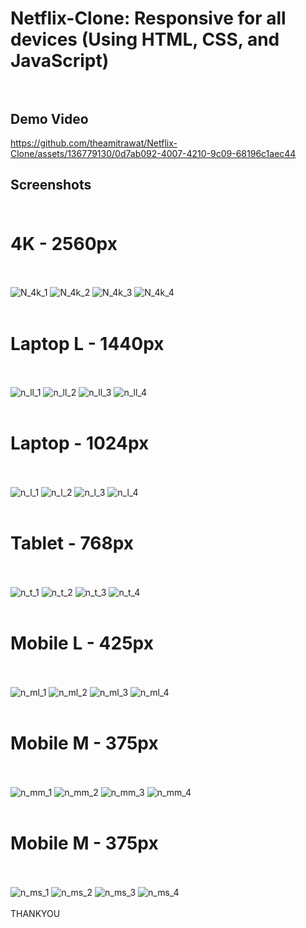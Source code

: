 # Netflix-Clone: Responsive for all devices (Using HTML, CSS, and JavaScript)<br><br>

## Demo Video 

https://github.com/theamitrawat/Netflix-Clone/assets/136779130/0d7ab092-4007-4210-9c09-68196c1aec44

## Screenshots<br><br>

# 4K - 2560px<br><br>
![N_4k_1](https://github.com/theamitrawat/Netflix-Clone/assets/136779130/3fb93998-26bc-43ca-82b9-48c8dfdfdb91)
![N_4k_2](https://github.com/theamitrawat/Netflix-Clone/assets/136779130/914a44d9-a4dc-4701-b88d-704d29757227)
![N_4k_3](https://github.com/theamitrawat/Netflix-Clone/assets/136779130/c76ffc17-372a-4047-8c7f-53d984214983)
![N_4k_4](https://github.com/theamitrawat/Netflix-Clone/assets/136779130/374174ca-1eb4-4f14-93e6-465c991cd002)<br><br>
# Laptop L - 1440px<br><br>
![n_ll_1](https://github.com/theamitrawat/Netflix-Clone/assets/136779130/421b9998-2452-4b1d-9fd7-0ef12735b055)
![n_ll_2](https://github.com/theamitrawat/Netflix-Clone/assets/136779130/e3d4624c-0b2e-4918-8d53-08be8873b6e3)
![n_ll_3](https://github.com/theamitrawat/Netflix-Clone/assets/136779130/1645125e-5ae4-4705-afbf-904266634066)
![n_ll_4](https://github.com/theamitrawat/Netflix-Clone/assets/136779130/61dcb6ac-93fe-41d7-96a5-4f283e3440e5)<br><br>
# Laptop - 1024px<br><br>
![n_l_1](https://github.com/theamitrawat/Netflix-Clone/assets/136779130/24e0e01a-a32c-403c-bf0c-43cd9784db8a)
![n_l_2](https://github.com/theamitrawat/Netflix-Clone/assets/136779130/e77a9ff1-7f84-46e1-906e-6c7a69f082f8)
![n_l_3](https://github.com/theamitrawat/Netflix-Clone/assets/136779130/96a6675b-77e0-4db5-aefa-5affefb89043)
![n_l_4](https://github.com/theamitrawat/Netflix-Clone/assets/136779130/4af36db1-0b9f-4b8f-9f0d-2eb252928dc4)<br><br>
# Tablet - 768px<br><br>
![n_t_1](https://github.com/theamitrawat/Netflix-Clone/assets/136779130/bf9bceb9-6c5c-4dcc-87a6-434ae3f0d7b6)
![n_t_2](https://github.com/theamitrawat/Netflix-Clone/assets/136779130/a07045f6-6ab0-47fa-9a56-c19c0d4f8b98)
![n_t_3](https://github.com/theamitrawat/Netflix-Clone/assets/136779130/811df512-ffa0-41fa-928e-6d6bc116b53e)
![n_t_4](https://github.com/theamitrawat/Netflix-Clone/assets/136779130/a4ce5d79-9335-4616-abd5-505015510135)<br><br>
# Mobile L - 425px<br><br>
![n_ml_1](https://github.com/theamitrawat/Netflix-Clone/assets/136779130/46c44727-2207-4ce6-a315-71490dd70d5b)
![n_ml_2](https://github.com/theamitrawat/Netflix-Clone/assets/136779130/4250a22e-5f3a-42b8-928d-6a8b1c5f8471)
![n_ml_3](https://github.com/theamitrawat/Netflix-Clone/assets/136779130/daa84870-fbf3-4327-894a-b7789b0d5c38)
![n_ml_4](https://github.com/theamitrawat/Netflix-Clone/assets/136779130/88f462c5-fa32-42dd-a8f1-c792a514ca8d)<br><br>
# Mobile M - 375px<br><br>
![n_mm_1](https://github.com/theamitrawat/Netflix-Clone/assets/136779130/41c57cb5-96d1-4624-9e60-c48131283f3f)
![n_mm_2](https://github.com/theamitrawat/Netflix-Clone/assets/136779130/c350edf7-90b7-4601-96dc-81f65171d982)
![n_mm_3](https://github.com/theamitrawat/Netflix-Clone/assets/136779130/82939a07-33b1-43bb-ba23-a0c18cd91a22)
![n_mm_4](https://github.com/theamitrawat/Netflix-Clone/assets/136779130/dc6c1e27-4fb8-4d8d-9c1f-cce238ebe172)<br><br>
# Mobile M - 375px<br><br>
![n_ms_1](https://github.com/theamitrawat/Netflix-Clone/assets/136779130/d1e15d1c-634b-4475-bd3b-9b57b48575df)
![n_ms_2](https://github.com/theamitrawat/Netflix-Clone/assets/136779130/85526f74-8d8b-4d32-9b2e-119755dc28c6)
![n_ms_3](https://github.com/theamitrawat/Netflix-Clone/assets/136779130/79ec5e57-9c87-426c-81fd-c7e4e411469b)
![n_ms_4](https://github.com/theamitrawat/Netflix-Clone/assets/136779130/2a8e950a-b0c6-4e5b-9532-544b6ad0f1e3)<br><br>
THANKYOU<br><br>
